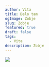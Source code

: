 ```yaml
---
author: Vita
title: Delo tam
ogImage: Zobje
slug: Zobje
featured: true
draft: false
tags:
  - Vita
description: Zobje
---
```

![](//IMG_1082.jpeg)